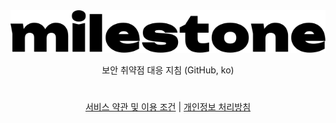 <!-- suppress HtmlDeprecatedAttribute -->
<div align="center">

<picture>
  <source media="(prefers-color-scheme: dark)" srcset="https://raw.githubusercontent.com/MilestoneProject/.github/refs/heads/main/.github/assets/logo-dark.svg">
  <img src="https://raw.githubusercontent.com/MilestoneProject/.github/refs/heads/main/.github/assets/logo.svg">
</picture>

<p>보안 취약점 대응 지침 (GitHub, ko)</p>

<h1></h1>

[서비스 약관 및 이용 조건](https://milesto.ne.kr/terms) | [개인정보 처리방침](https://milesto.ne.kr/terms/privacy)
</div>
<br/>